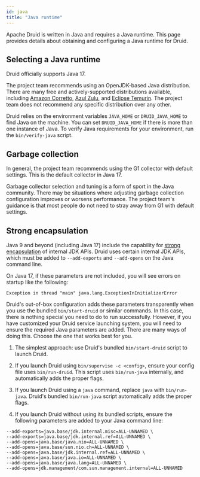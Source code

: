 ```yaml
---
id: java
title: "Java runtime"
---
```


<!--
  ~ Licensed to the Apache Software Foundation (ASF) under one
  ~ or more contributor license agreements.  See the NOTICE file
  ~ distributed with this work for additional information
  ~ regarding copyright ownership.  The ASF licenses this file
  ~ to you under the Apache License, Version 2.0 (the
  ~ "License"); you may not use this file except in compliance
  ~ with the License.  You may obtain a copy of the License at
  ~
  ~   http://www.apache.org/licenses/LICENSE-2.0
  ~
  ~ Unless required by applicable law or agreed to in writing,
  ~ software distributed under the License is distributed on an
  ~ "AS IS" BASIS, WITHOUT WARRANTIES OR CONDITIONS OF ANY
  ~ KIND, either express or implied.  See the License for the
  ~ specific language governing permissions and limitations
  ~ under the License.
  -->

Apache Druid is written in Java and requires a Java runtime. This page provides details about obtaining and configuring
a Java runtime for Druid.

## Selecting a Java runtime

Druid officially supports Java 17.

The project team recommends using an OpenJDK-based Java distribution. There are many free and actively-supported
distributions available, including
[Amazon Corretto](https://docs.aws.amazon.com/corretto/latest/corretto-17-ug/what-is-corretto-17.html),
[Azul Zulu](https://www.azul.com/downloads/?version=java-17-lts&package=jdk), and
[Eclipse Temurin](https://adoptium.net/temurin/releases?version=17).
The project team does not recommend any specific distribution over any other.

Druid relies on the environment variables `JAVA_HOME` or `DRUID_JAVA_HOME` to find Java on the machine. You can set
`DRUID_JAVA_HOME` if there is more than one instance of Java. To verify Java requirements for your environment, run the
`bin/verify-java` script.

## Garbage collection

In general, the project team recommends using the G1 collector with default settings. This is the default collector in
Java 17.

Garbage collector selection and tuning is a form of sport in the Java community. There may be situations where adjusting
garbage collection configuration improves or worsens performance. The project team's guidance is that most people do
not need to stray away from G1 with default settings.

## Strong encapsulation

Java 9 and beyond (including Java 17) include the capability for
[strong encapsulation](https://dev.java/learn/strong-encapsulation-\(of-jdk-internals\)/) of internal JDK APIs. Druid
uses certain internal JDK APIs, which must be added to `--add-exports` and `--add-opens` on the Java command line.

On Java 17, if these parameters are not included, you will see errors on startup like the following:

```
Exception in thread "main" java.lang.ExceptionInInitializerError
```

Druid's out-of-box configuration adds these parameters transparently when you use the bundled `bin/start-druid` or
similar commands. In this case, there is nothing special you need to do to run successfully. However,
if you have customized your Druid service launching system, you will need to ensure the required Java parameters are
added. There are many ways of doing this. Choose the one that works best for you.

1. The simplest approach: use Druid's bundled `bin/start-druid` script to launch Druid.

2. If you launch Druid using `bin/supervise -c <config>`, ensure your config file uses `bin/run-druid`. This
   script uses `bin/run-java` internally, and automatically adds the proper flags.

3. If you launch Druid using a `java` command, replace `java` with `bin/run-java`. Druid's bundled
   `bin/run-java` script automatically adds the proper flags.

4. If you launch Druid without using its bundled scripts, ensure the following parameters are added to your Java
   command line:

```
--add-exports=java.base/jdk.internal.misc=ALL-UNNAMED \
--add-exports=java.base/jdk.internal.ref=ALL-UNNAMED \
--add-opens=java.base/java.nio=ALL-UNNAMED \
--add-opens=java.base/sun.nio.ch=ALL-UNNAMED \
--add-opens=java.base/jdk.internal.ref=ALL-UNNAMED \
--add-opens=java.base/java.io=ALL-UNNAMED \
--add-opens=java.base/java.lang=ALL-UNNAMED \
--add-opens=jdk.management/com.sun.management.internal=ALL-UNNAMED
```
